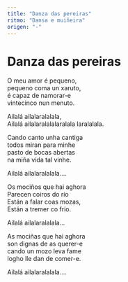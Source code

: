 ```yaml
---
title: "Danza das pereiras"
ritmo: "Dansa e muiñeira"
origen: "-"
---
```


# Danza das pereiras

O meu amor é pequeno,<br>
pequeno coma un xaruto, <br>
é capaz de namorar-e <br>
vintecinco nun menuto.<br>

Ailalá ailalaralalala, <br>
Ailalá ailalaralalalaralala laralalala.

Cando canto unha cantiga <br>
todos miran para minhe <br>
pasto de bocas abertas <br>
na miña vida tal vinhe.

Ailalá ailalaralalala....

Os mociños que hai aghora <br>
Parecen coiros do río <br>
Están a falar coas mozas, <br>
Están a tremer co frio.

Ailalá ailalaralalala...

As mociñas que hai aghora <br>
son dignas de as querer-e <br>
cando un mozo leva fame <br>
logho lle dan de comer-e.

Ailalá ailalaralalala....







